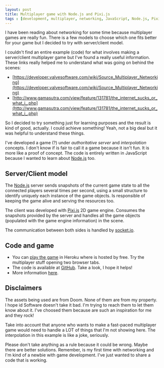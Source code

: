 ```yaml
---
layout: post
title: Multiplayer game with Node.js and Pixi.js
tags : [development, multiplayer, networking, JavaScript, Node.js, Pixi.js, socket.io]
---
```


I have been reading about networking for some time because multiplayer games are really fun. There is a few models to choose which one fits better for your game but I decided to try with server/client model.

I couldn't find an entire example (code) for what involves making a server/client multiplayer game but I've found a really useful information. These links really helped me to understand what was going on behind the scenes:

- [https://developer.valvesoftware.com/wiki/Source_Multiplayer_Networking](https://developer.valvesoftware.com/wiki/Source_Multiplayer_Networking)
- [http://www.gamasutra.com/view/feature/131781/the_internet_sucks_or_what_i_.php](http://www.gamasutra.com/view/feature/131781/the_internet_sucks_or_what_i_.php)

So I decided to try something just for learning purposes and the result is kind of good, actually. I could achieve something! Yeah, not a big deal but it was helpful to understand these things.

I've developed a game (?) under *authoritative server* and *interpolation* concepts. I don't know if is fair to call it a game because it isn't fun. It is more like a proof of concept. The code is entirely written in JavaScript because I wanted to learn about [Node.js](https://nodejs.org) too.

## Server/Client model

The [Node.js](https://nodejs.org) server sends snapshots of the current game state to all the connected players several times per second, using a small structure to identify uniquely each instance of the game objects. Is responsible of keeping the game alive and serving the resources too.

The client was developed with [Pixi.js](http://www.pixijs.com) 2D game engine. Consumes the snapshots provided by the server and handles all the game objects (populated with the game engine information) in the scene.

The communication between both sides is handled by [socket.io](http://socket.io).

## Code and game

- You can [play the game](https://doom-lgs.herokuapp.com) in Heroku where is hosted by free. Try the multiplayer stuff opening two browser tabs.
- The code is available at [GitHub](https://github.com/matiasbeckerle/doom-lgs). Take a look, I hope it helps!
- More information [here](https://github.com/matiasbeckerle/doom-lgs/blob/master/README.md).

## Disclaimers

The assets being used are from Doom. None of them are from my property. I hope id Software doesn't take it bad. I'm trying to reach them to let them know about it. I've choosed them because are such an inspiration for me and they rock!

Take into account that anyone who wants to make a fast-paced multiplayer game would need to handle a LOT of things that I'm not showing here. The interpolation in this example is like a joke, seriously.

Please don't take anything as a rule because it could be wrong. Maybe there are better solutions. Remember, is my first time with networking and I'm kind of a newbie with game development. I've just wanted to share a code that is working.